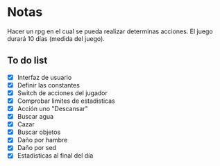 # Notas
Hacer un rpg en el cual se pueda realizar determinas acciones. El juego durará 10 días (medida del juego).
## To do list
- [x] Interfaz de usuario
- [x] Definir las constantes
- [x] Switch de acciones del jugador
- [x] Comprobar limites de estadisticas
- [x] Acción uno "Descansar" 
- [x] Buscar agua 
- [x] Cazar 
- [x] Buscar objetos
- [x] Daño por hambre
- [x] Daño por sed
- [x] Estadisticas al final del día